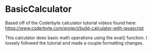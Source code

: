 # BasicCalculator

Based off of the Coderbyte calculator tutorial videos found here: https://www.coderbyte.com/project/build-calculator-with-javascript

This calculator does basic math operations using the eval() function. I loosely followed the tutorial and made a couple formatting changes.
